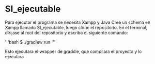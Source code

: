 # SI_ejecutable

Para ejecutar el programa se necesita Xampp y Java
Cree un schema en Xampp llamado SI_ejecutable, luego clone el repositorio.
En el terminal, dirijase al root del repositorio y escriba el siguiente comando:

'''bash
$ ./gradlew run
'''

Esto ejecutara el wrapper de graddle, que compilara el proyecto y lo ejecutara
